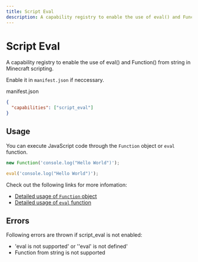 ```yaml
---
title: Script Eval
description: A capability registry to enable the use of eval() and Function() from string in Minecraft scripting.
---
```


# Script Eval

A capability registry to enable the use of eval() and Function() from string in Minecraft scripting.

Enable it in `manifest.json` if neccessary.

manifest.json

```json
{
  "capabilities": ["script_eval"]
}
```

## Usage

You can execute JavaScript code through the `Function` object or `eval` function.

```js
new Function('console.log("Hello World")');
```

```js
eval('console.log("Hello World")');
```

Check out the following links for more infomation:

- [Detailed usage of `Function` object](https://developer.mozilla.org/en-US/docs/Web/JavaScript/Reference/Global_Objects/Function)
- [Detailed usage of `eval` function](https://developer.mozilla.org/en-US/docs/Web/JavaScript/Reference/Global_Objects/eval)

## Errors

Following errors are thrown if script_eval is not enabled:

- 'eval is not supported' or ''eval' is not defined'
- Function from string is not supported
